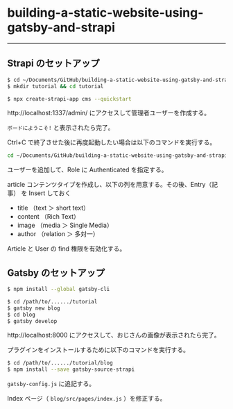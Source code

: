 # building-a-static-website-using-gatsby-and-strapi

---

## Strapi のセットアップ

```sh
$ cd ~/Documents/GitHub/building-a-static-website-using-gatsby-and-strapi
$ mkdir tutorial && cd tutorial

$ npx create-strapi-app cms --quickstart
```

http://localhost:1337/admin/ にアクセスして管理者ユーザーを作成する。

`ボードにようこそ!` と表示されたら完了。

Ctrl+C で終了させた後に再度起動したい場合は以下のコマンドを実行する。

```sh
cd ~/Documents/GitHub/building-a-static-website-using-gatsby-and-strapi/tutorial/cms/ && npm run develop
```

ユーザーを追加して、Role に Authenticated を指定する。

article コンテンツタイプを作成し、以下の列を用意する。その後、Entry（記事） を Insert しておく

- title （text ＞ short text）
- content （Rich Text）
- image （media ＞ Single Media）
- author （relation ＞ 多対一）

Article と User の find 権限を有効化する。

## Gatsby のセットアップ

```sh
$ npm install --global gatsby-cli

$ cd /path/to/....../tutorial
$ gatsby new blog
$ cd blog
$ gatsby develop
```

http://localhost:8000 にアクセスして、おじさんの画像が表示されたら完了。

プラグインをインストールするために以下のコマンドを実行する。

```sh
$ cd /path/to/....../tutorial/blog
$ npm install --save gatsby-source-strapi
```

`gatsby-config.js` に追記する。

Index ページ（ `blog/src/pages/index.js` ）を修正する。
